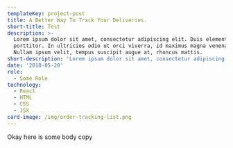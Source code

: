 ```yaml
---
templateKey: project-post
title: A Better Way To Track Your Deliveries.
short-title: Test
description: >-
  Lorem ipsum dolor sit amet, consectetur adipiscing elit. Duis elementum congue
  porttitor. In ultricies odio ut orci viverra, id maximus magna venenatis.
  Nullam ipsum velit, tempus suscipit augue at, rhoncus mattis.
short-description: 'Lorem ipsum dolor sit amet, consectetur adipiscing elit.'
date: '2018-05-20'
role:
  - Some Role
technology:
  - React
  - HTML
  - CSS
  - JSX
card-image: /img/order-tracking-list.png
---
```

Okay here is some body copy
